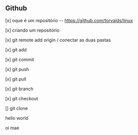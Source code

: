 ## Github

[x] oque é um repositório -- https://github.com/torvalds/linux

[x] criando um repositório

[x] git remote add origin / conectar as duas pastas

[x] git add

[x] git commit

[x] git push

[x] git pull

[x] git branch

[x] git checkout

[] git clone


hello world

oi mae

